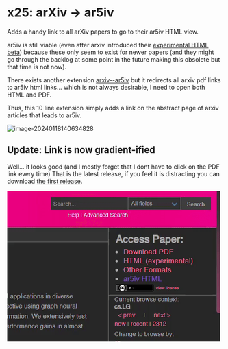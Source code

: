 # x25: arXiv → ar5iv

Adds a handy link to all arXiv papers to go to their ar5iv HTML view. 

ar5iv is still viable (even after arxiv introduced their [experimental HTML beta](https://info.arxiv.org/about/accessible_HTML.html)) because these only seem to exist for newer papers (and they might go through the backlog at some point in the future making this obsolete but that time is not now).

There exists another extension [arxiv--ar5iv](https://github.com/HannesGitH/arxiv--ar5iv) but it redirects all arxiv pdf links to ar5iv html links... which is not always desirable, I need to open both HTML and PDF.

Thus, this 10 line extension simply adds a link on the abstract page of arxiv articles that leads to ar5iv.

![image-20240118140634828](https://i.ibb.co/NnzBWRq/image-20240118140634828.png)

## Update: Link is now gradient-ified
Well... it looks good (and I mostly forget that I dont have to click on the PDF link every time)
That is the latest release, if you feel it is distracting you can download [the first release](https://github.com/plutonium-239/x25/releases/tag/v1.0.0).

![gradient-gif](out.gif)

